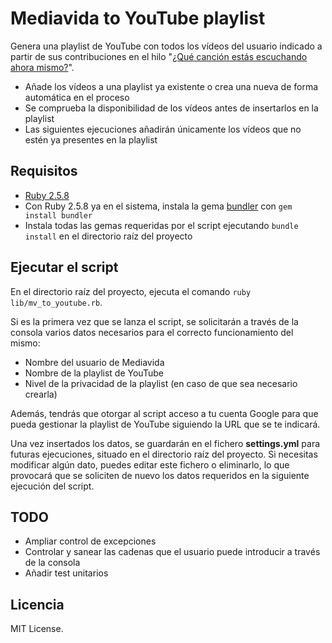 # Mediavida to YouTube playlist
Genera una playlist de YouTube con todos los vídeos del usuario indicado a partir de sus contribuciones en el hilo "[¿Qué canción estás escuchando ahora mismo?](https://www.mediavida.com/foro/feda/cancion-estas-escuchando-ahora-mismo-329209)".
* Añade los vídeos a una playlist ya existente o crea una nueva de forma automática en el proceso
* Se comprueba la disponibilidad de los vídeos antes de insertarlos en la playlist
* Las siguientes ejecuciones añadirán únicamente los vídeos que no estén ya presentes en la playlist

## Requisitos
* [Ruby 2.5.8](https://www.ruby-lang.org/en/downloads/)
* Con Ruby 2.5.8 ya en el sistema, instala la gema [bundler](https://bundler.io/) con `gem install bundler`
* Instala todas las gemas requeridas por el script ejecutando `bundle install` en el directorio raíz del proyecto

## Ejecutar el script
En el directorio raíz del proyecto, ejecuta el comando `ruby lib/mv_to_youtube.rb`.

Si es la primera vez que se lanza el script, se solicitarán a través de la consola varios datos necesarios para el correcto funcionamiento del mismo:
* Nombre del usuario de Mediavida
* Nombre de la playlist de YouTube
* Nivel de la privacidad de la playlist (en caso de que sea necesario crearla)

Además, tendrás que otorgar al script acceso a tu cuenta Google para que pueda gestionar la playlist de YouTube siguiendo la URL que se te indicará.

Una vez insertados los datos, se guardarán en el fichero **settings.yml** para futuras ejecuciones, situado en el directorio raíz del proyecto. Si necesitas modificar algún dato, puedes editar este fichero o eliminarlo, lo que provocará que se soliciten de nuevo los datos requeridos en la siguiente ejecución del script.

## TODO
* Ampliar control de excepciones
* Controlar y sanear las cadenas que el usuario puede introducir a través de la consola
* Añadir test unitarios

## Licencia
MIT License.
